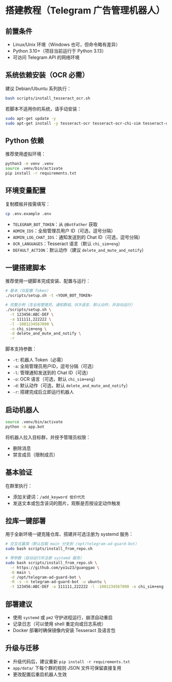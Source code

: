 # 搭建教程（Telegram 广告管理机器人）

## 前置条件
- Linux/Unix 环境（Windows 也可，但命令略有差异）
- Python 3.10+（项目当前运行于 Python 3.13）
- 可访问 Telegram API 的网络环境

## 系统依赖安装（OCR 必需）
建议 Debian/Ubuntu 系列执行：
```bash
bash scripts/install_tesseract_ocr.sh
```
若脚本不适用你的系统，请手动安装：
```bash
sudo apt-get update -y
sudo apt-get install -y tesseract-ocr tesseract-ocr-chi-sim tesseract-ocr-chi-tra
```

## Python 依赖
推荐使用虚拟环境：
```bash
python3 -m venv .venv
source .venv/bin/activate
pip install -r requirements.txt
```

## 环境变量配置
复制模板并按需填写：
```bash
cp .env.example .env
```
- `TELEGRAM_BOT_TOKEN`：从 `@BotFather` 获取
- `ADMIN_IDS`：全局管理员用户 ID（可选，逗号分隔）
- `ADMIN_LOG_CHAT_IDS`：通知发送到的 Chat ID（可选，逗号分隔）
- `OCR_LANGUAGES`：Tesseract 语言（默认 `chi_sim+eng`）
- `DEFAULT_ACTION`：默认动作（建议 `delete_and_mute_and_notify`）

## 一键搭建脚本
推荐使用一键脚本完成安装、配置与运行：
```bash
# 基本（仅配置 Token）
./scripts/setup.sh -t <YOUR_BOT_TOKEN>

# 完整示例（含全局管理员、通知群组、OCR语言、默认动作，并自动运行）
./scripts/setup.sh \
  -t 123456:ABC-DEF \
  -a 111111,222222 \
  -l -1001234567890 \
  -o chi_sim+eng \
  -d delete_and_mute_and_notify \
  -r
```
脚本支持参数：
- `-t`: 机器人 Token（必需）
- `-a`: 全局管理员用户ID，逗号分隔（可选）
- `-l`: 管理通知发送到的 Chat ID（可选）
- `-o`: OCR 语言（可选，默认 `chi_sim+eng`）
- `-d`: 默认动作（可选，默认 `delete_and_mute_and_notify`）
- `-r`: 搭建完成后立即运行机器人

## 启动机器人
```bash
source .venv/bin/activate
python -m app.bot
```

将机器人拉入目标群，并授予管理员权限：
- 删除消息
- 禁言成员（限制成员）

## 基本验证
在群里执行：
- 添加关键词：`/add_keyword 低价代充`
- 发送文本或包含该词的图片，观察是否按设定动作触发

## 拉库一键部署
用于全新环境一键克隆仓库、搭建并可选注册为 systemd 服务：
```bash
# 交互式最简（默认拉取 main 分支到 /opt/telegram-ad-guard-bot）
sudo bash scripts/install_from_repo.sh

# 带参数（自动运行并注册 systemd 服务）
sudo bash scripts/install_from_repo.sh \
  -r https://github.com/yo1u23/guanggao \
  -b main \
  -d /opt/telegram-ad-guard-bot \
  -R -s -n telegram-ad-guard-bot -u ubuntu \
  -t 123456:ABC-DEF -a 111111,222222 -l -1001234567890 -o chi_sim+eng -D delete_and_mute_and_notify
```

## 部署建议
- 使用 `systemd` 或 `pm2` 守护进程运行，崩溃自动重启
- 记录日志（可以使用 shell 重定向或日志系统）
- Docker 部署时确保镜像内安装 Tesseract 及语言包

## 升级与迁移
- 升级代码后，建议重新 `pip install -r requirements.txt`
- `app/data/` 下每个群的规则 JSON 文件可保留直接复用
- 更改配置后重启机器人生效